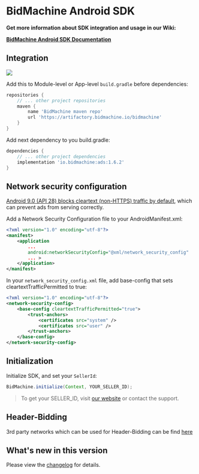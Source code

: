 # BidMachine Android SDK

__Get more information about SDK integration and usage in our Wiki:__

__[BidMachine Android SDK Documentation](https://wiki.appodeal.com/display/BID/BidMachine+Android+SDK+Documentation)__

## Integration
[<img src="https://img.shields.io/badge/SDK%20version-1.6.2-brightgreen">](https://artifactory.bidmachine.io/bidmachine/io/bidmachine/ads/)

Add this to Module-level or App-level `build.gradle` before dependencies:

```groovy
repositories {
    // ... other project repositories
    maven {
        name 'BidMachine maven repo'
        url 'https://artifactory.bidmachine.io/bidmachine'
    }
}
```

Add next dependency to you build.gradle:

```groovy
dependencies {
    // ... other project dependencies
    implementation 'io.bidmachine:ads:1.6.2'
}
```

## Network security configuration

[Android 9.0 (API 28) blocks cleartext (non-HTTPS) traffic by default](https://developer.android.com/training/articles/security-config), which can prevent ads from serving correctly.

Add a Network Security Configuration file to your AndroidManifest.xml:

```xml
<?xml version="1.0" encoding="utf-8"?>
<manifest>
    <application
        ...
        android:networkSecurityConfig="@xml/network_security_config"
        ... >
    </application>
</manifest>
```

In your `network_security_config.xml` file, add base-config that sets cleartextTrafficPermitted to true:

```xml
<?xml version="1.0" encoding="utf-8"?>
<network-security-config>
    <base-config cleartextTrafficPermitted="true">
        <trust-anchors>
            <certificates src="system" />
            <certificates src="user" />
        </trust-anchors>
    </base-config>
</network-security-config>
```

## Initialization

Initialize SDK, and set your `SellerId`:

```java
BidMachine.initialize(Context, YOUR_SELLER_ID);
```

> To get your SELLER_ID, visit [our website](https://bidmachine.io/) or contact the support.

## Header-Bidding

3rd party networks which can be used for Header-Bidding can be find [here](adapters)

## What's new in this version

Please view the [changelog](CHANGELOG.md) for details.